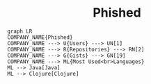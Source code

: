 <h1 align="center">Phished</h1>

```mermaid
graph LR
COMPANY_NAME{Phished}
COMPANY_NAME ---> U{Users} ---> UN[1]
COMPANY_NAME ---> R{Repositories} ---> RN[2]
COMPANY_NAME ---> G{Gists} ---> GN[19]
COMPANY_NAME ---> ML{Most Used<br>Languages}
ML --> Java[Java]
ML --> Clojure[Clojure]
```
